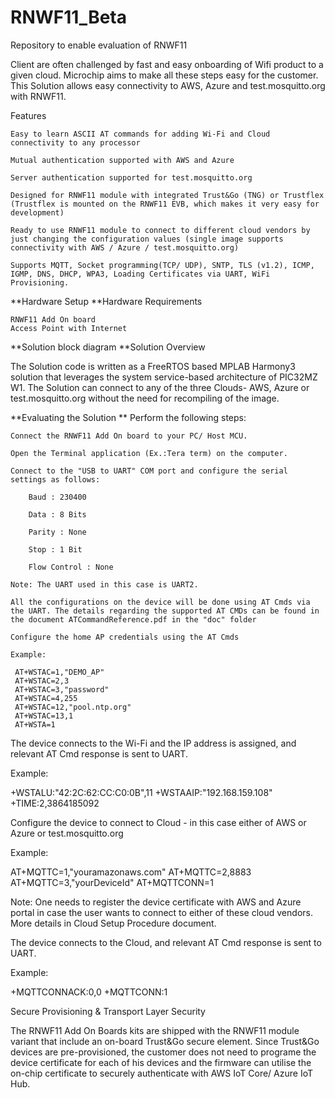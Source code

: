 # RNWF11_Beta
Repository to enable evaluation of RNWF11

Client are often challenged by fast and easy onboarding of Wifi product to a given cloud. Microchip aims to make all these steps easy for the customer. This Solution allows easy connectivity to AWS, Azure and test.mosquitto.org with RNWF11.

Features

    Easy to learn ASCII AT commands for adding Wi-Fi and Cloud connectivity to any processor

    Mutual authentication supported with AWS and Azure

    Server authentication supported for test.mosquitto.org

    Designed for RNWF11 module with integrated Trust&Go (TNG) or Trustflex (Trustflex is mounted on the RNWF11 EVB, which makes it very easy for development)

    Ready to use RNWF11 module to connect to different cloud vendors by just changing the configuration values (single image supports connectivity with AWS / Azure / test.mosquitto.org)

    Supports MQTT, Socket programming(TCP/ UDP), SNTP, TLS (v1.2), ICMP, IGMP, DNS, DHCP, WPA3, Loading Certificates via UART, WiFi Provisioning.
    
**Hardware Setup
**Hardware Requirements

    RNWF11 Add On board
    Access Point with Internet

**Solution block diagram
**Solution Overview

The Solution code is written as a FreeRTOS based MPLAB Harmony3 solution that leverages the system service-based architecture of PIC32MZ W1. The Solution can connect to any of the three Clouds- AWS, Azure or test.mosquitto.org without the need for recompiling of the image.

**Evaluating the Solution
**
Perform the following steps:

    Connect the RNWF11 Add On board to your PC/ Host MCU.

    Open the Terminal application (Ex.:Tera term) on the computer.

    Connect to the "USB to UART" COM port and configure the serial settings as follows:

        Baud : 230400

        Data : 8 Bits

        Parity : None

        Stop : 1 Bit

        Flow Control : None

    Note: The UART used in this case is UART2.

    All the configurations on the device will be done using AT Cmds via the UART. The details regarding the supported AT CMDs can be found in the document ATCommandReference.pdf in the "doc" folder

    Configure the home AP credentials using the AT Cmds

    Example:

     AT+WSTAC=1,"DEMO_AP"
     AT+WSTAC=2,3
     AT+WSTAC=3,"password"
     AT+WSTAC=4,255
     AT+WSTAC=12,"pool.ntp.org"
     AT+WSTAC=13,1
     AT+WSTA=1

The device connects to the Wi-Fi and the IP address is assigned, and relevant AT Cmd response is sent to UART.

Example:

+WSTALU:"42:2C:62:CC:C0:0B",11
+WSTAAIP:"192.168.159.108"
+TIME:2,3864185092

Configure the device to connect to Cloud - in this case either of AWS or Azure or test.mosquitto.org

Example:

AT+MQTTC=1,"youramazonaws.com"
AT+MQTTC=2,8883
AT+MQTTC=3,"yourDeviceId"
AT+MQTTCONN=1

Note: One needs to register the device certificate with AWS and Azure portal in case the user wants to connect to either of these cloud vendors. More details in Cloud Setup Procedure document.

The device connects to the Cloud, and relevant AT Cmd response is sent to UART.

Example:

 +MQTTCONNACK:0,0
 +MQTTCONN:1

Secure Provisioning & Transport Layer Security

The RNWF11 Add On Boards kits are shipped with the RNWF11 module variant that include an on-board Trust&Go secure element. Since Trust&Go devices are pre-provisioned, the customer does not need to programe the device certificate for each of his devices and the firmware can utilise the on-chip certificate to securely authenticate with AWS IoT Core/ Azure IoT Hub.
